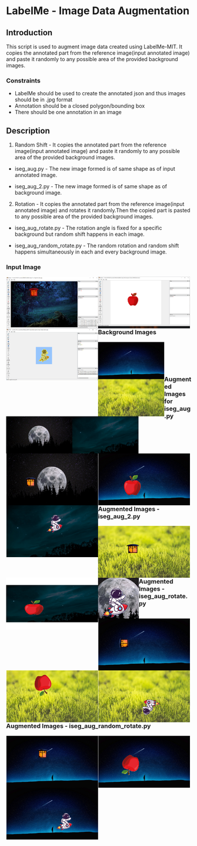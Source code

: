 # LabelMe - Image Data Augmentation

## Introduction

This script is used to augment image data created using LabelMe-MIT. It copies the annotated part from the reference image(input annotated image) and paste it randomly to any possible area of the provided background images. 

### Constraints 

- LabelMe should be used to create the annotated json and thus images should be in .jpg format
- Annotation should be a closed polygon/bounding box  
- There should be one annotation in an image

## Description

1. Random Shift - It copies the annotated part from the reference image(input annotated image) and paste it randomly to any possible area of the provided background images. 

- iseg_aug.py - The new image formed is of same shape as of input annotated image.  

- iseg_aug_2.py - The new image formed is of same shape as of background image.
  
2. Rotation - It copies the annotated part from the reference image(input annotated image) and rotates it randomly.Then the copied part is pasted to any possible area of the provided background images.

- iseg_aug_rotate.py - The rotation angle is fixed for a specific background but random shift happens in each image.
 
- iseg_aug_random_rotate.py - The random rotation and random shift happens simultaneously in each and every background image.

### Input Image

<tr>
<td><img align="left" width="250px"  height = "141px" src="https://github.com/ParulParima/LabelMe-Image-Data-Augment-/blob/main/Images/1.png?raw=true" /><img align="left" width="250px" height = "141px" src="https://github.com/ParulParima/LabelMe-Image-Data-Augment-/blob/main/Images/2.png?raw=true" /><img align="left" width="250px" height = "141px" src="https://github.com/ParulParima/LabelMe-Image-Data-Augment-/blob/Branch1/Images/3.png?raw=true"/></td>
</tr>

<br />
<br />
<br />
<br />
<br />
<br />

### Background Images

<tr>
<td><img align="left" width="180px" height="101px" src="https://github.com/ParulParima/LabelMe-Image-Data-Augment-/blob/Branch1/background_images/b1.jpg?raw=true" /><img align="left" width="180px" height="101px" src="https://github.com/ParulParima/LabelMe-Image-Data-Augment-/blob/Branch1/background_images/b2.jpg?raw=true" /><img align="left" width="180px" height="101px" src="https://github.com/ParulParima/LabelMe-Image-Data-Augment-/blob/Branch1/background_images/b3.jpg?raw=true" /><img align="left" width="180px" height="101px" src="https://github.com/ParulParima/LabelMe-Image-Data-Augment-/blob/Branch1/background_images/b4.jpg?raw=true" /></td>
</tr>

<br />
<br />
<br />
<br />

### Augmented Images for iseg_aug.py

<tr>
<td><img align="left" width="250px" height="141px" src="https://github.com/ParulParima/LabelMe-Image-Data-Augment-/blob/Branch1/Gifs/Bg_Img_Lantern_33.gif?raw=true"/><img align="left" width="250px" height="141px" src="https://github.com/ParulParima/LabelMe-Image-Data-Augment-/blob/Branch1/Gifs/Bg_Img_Apple_33.gif?raw=true"/><img align="left" width="250px" height="141px" src="https://github.com/ParulParima/LabelMe-Image-Data-Augment-/blob/Branch1/Gifs/Bg_Img_Astronaut_33.gif?raw=true"/>
</td>
</tr>

<br />
<br />
<br />
<br />
<br />
<br />

### Augmented Images - iseg_aug_2.py

<tr>
<td><img align="left" width="250px" height="141px"src="https://github.com/ParulParima/LabelMe-Image-Data-Augment-/blob/Branch1/Gifs/Anno_Img_Lantern_33.gif?raw=true"/><img align="left" width="250px" height="141px" src="https://github.com/ParulParima/LabelMe-Image-Data-Augment-/blob/Branch1/Gifs/Anno_Img_Apple_33.gif?raw=true"/><img align="left" src="https://github.com/ParulParima/LabelMe-Image-Data-Augment-/blob/Branch1/Gifs/Anno_Img_Astronaut_33.gif?raw=true"/>
</td>
</tr>

<br />
<br />
<br />
<br />
<br />
<br />

### Augmented Images - iseg_aug_rotate.py

<tr>
<td><img align="left" width="250px" height="141px" src="https://github.com/ParulParima/LabelMe-Image-Data-Augment-/blob/Branch1/Gifs/Rotation_Lantern_33.gif?raw=true"/><img align="left" width="250px" height="141px" src="https://github.com/ParulParima/LabelMe-Image-Data-Augment-/blob/Branch1/Gifs/Rotation_Apple_33.gif?raw=true"/><img align="left" width="250px" height="141px" src="https://github.com/ParulParima/LabelMe-Image-Data-Augment-/blob/Branch1/Gifs/Rotation_Astronaut_33.gif?raw=true"/>
</td>
</tr>

<br />
<br />
<br />
<br />
<br />
<br />

### Augmented Images - iseg_aug_random_rotate.py

<tr>
<td><img align="left" width="250px" height="141px" src="https://github.com/ParulParima/LabelMe-Image-Data-Augment-/blob/Branch1/Gifs/Random_Rotation_Lantern_33.gif?raw=true"/><img align="left" width="250px" height="141px" src="https://github.com/ParulParima/LabelMe-Image-Data-Augment-/blob/Branch1/Gifs/Random_Rotation_Apple_33.gif?raw=true"/><img align="left" width="250px" height="141px" src="https://github.com/ParulParima/LabelMe-Image-Data-Augment-/blob/Branch1/Gifs/Random_Rotation_Astronaut_33.gif?raw=true"/>
</td>
</tr>